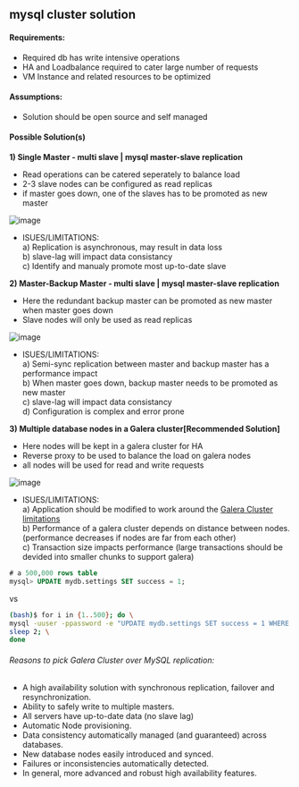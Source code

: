 ## mysql cluster solution

#### Requirements:

* Required db has write intensive operations
* HA and Loadbalance required to cater large number of requests
* VM Instance and related resources to be optimized

#### Assumptions:

* Solution should be open source and self managed

#### Possible Solution(s)

**1) Single Master - multi slave | mysql master-slave replication** 

* Read operations can be catered seperately to balance load
* 2-3 slave nodes can be configured as read replicas
* if master goes down, one of the slaves has to be promoted as new master 

![image](https://user-images.githubusercontent.com/13016162/58405981-4437ee80-8086-11e9-9add-9f4e2195e337.png)

* ISUES/LIMITATIONS:  
a) Replication is asynchronous, may result in data loss  
b) slave-lag will impact data consistancy    
c) Identify and manualy promote most up-to-date slave      

**2) Master-Backup Master - multi slave | mysql master-slave replication**

* Here the redundant backup master can be promoted as new master when master goes down 
* Slave nodes will only be used as read replicas

![image](https://user-images.githubusercontent.com/13016162/58406035-616cbd00-8086-11e9-92bd-99de3ff35524.png)

* ISUES/LIMITATIONS:  
a) Semi-sync replication between master and backup master has a performance impact   
b) When master goes down, backup master needs to be promoted as new master  
c) slave-lag will impact data consistancy    
d) Configuration is complex and error prone   

**3) Multiple database nodes in a Galera cluster[Recommended Solution]**

* Here nodes will be kept in a galera cluster for HA
* Reverse proxy to be used to balance the load on galera nodes
* all nodes will be used for read and write requests
  
![image](https://user-images.githubusercontent.com/13016162/58466408-4158fe80-8157-11e9-9510-bb3a07a303fa.png)

* ISUES/LIMITATIONS:  
a) Application should be modified to work around the [Galera Cluster limitations](http://galeracluster.com/documentation-webpages/limitations.html)   
b) Performance of a galera cluster depends on distance between nodes. (performance decreases if nodes are far from each other)  
c) Transaction size impacts performance (large transactions should be devided into smaller chunks to support galera)   
```sql
# a 500,000 rows table
mysql> UPDATE mydb.settings SET success = 1;
```
vs
```bash
(bash)$ for i in {1..500}; do \
mysql -uuser -ppassword -e "UPDATE mydb.settings SET success = 1 WHERE success != 1 LIMIT 1000"; \
sleep 2; \
done
```

###### Reasons to pick Galera Cluster over MySQL replication:

* A high availability solution with synchronous replication, failover and resynchronization.
* Ability to safely write to multiple masters.
* All servers have up-to-date data (no slave lag)
* Automatic Node provisioning.
* Data consistency automatically managed (and guaranteed) across databases.
* New database nodes easily introduced and synced.
* Failures or inconsistencies automatically detected.
* In general, more advanced and robust high availability features.

